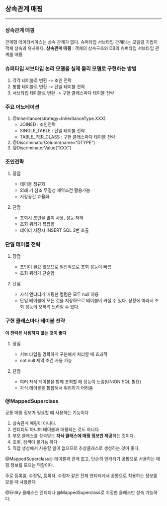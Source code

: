 ## 상속관계 매핑

---

### 상속관계 매핑
관계형 데이터베이스는 상속 관계가 없다.
슈퍼타입 서브타입 관계라는 모델링 기법이 객체 상속과 유사하다.
**상속관계 매핑** : 객체의 상속구조와 DB의 슈퍼타입 서브타입 관계를 매핑

### 슈퍼타입 서브타입 논리 모델을 실제 물리 모델로 구현하는 방법
1. 각각 테이블로 변환 -> 조인 전략
2. 통합 테이블로 변환 -> 단일 테이블 전략
3. 서브타입 테이블로 변환 -> 구현 클래스마다 테이블 전략

### 주요 어노테이션
1. @Inheritance(strategy=InheritanceType.XXX)
    - JOINED : 조인전략
    - SINGLE_TABLE : 단일 테이블 전략
    - TABLE_PER_CLASS : 구현 클래스마다 테이블 전략
2. @DiscriminatorColumn(name=“DTYPE”)
3. @DiscriminatorValue(“XXX”)

### 조인전략
1. 장점 
    - 테이블 정규화
    - 외래 키 참조 무결성 제약조건 활용가능
    - 저장공간 효율화
    
2. 단점
    - 조회시 조인을 많이 사용, 성능 저하
    - 조회 쿼리가 복잡함
    - 데이터 저장시 INSERT SQL 2번 호출
    
### 단일 테이블 전략
1. 장점 
    - 조인이 필요 없으므로 일반적으로 조회 성능이 빠름
    - 조회 쿼리가 단순함
    
2. 단점
    - 자식 엔티티가 매핑한 컬럼은 모두 null 허용
    - 단일 테이블에 모든 것을 저장하므로 테이블이 커질 수 있다. 상황에 따라서 조회 성능이 오히려 느려질 수 있다.   
    
### 구현 클래스마다 테이블 전략 
**이 전략은 사용하지 않는 것이 좋다**
1. 장점 
    - 서브 타입을 명확하게 구분해서 처리할 때 효과적
    - not null 제약 조건 사용 가능
    
2. 단점
    - 여러 자식 테이블을 함꼐 조회할 때 성능이 느림(UNION SQL 필요)
    - 자식 테이블을 통합해서 쿼리하기 어려움     

### @MappedSuperclass
공통 매핑 정보가 필요할 떄 사용하는 기능이다

1. 상속관계 매핑이 아니다.
2. 엔티티도 아니며 테이블과 매핑되는 것도 아니다
3. 부모 클래스를 상속받는 **자식 클래스에 매핑 정보만 제공**하는 것이다.
4. 조회, 검색이 불가능 하다
5. 직접 생성해서 사용할 일이 없으므로 추상클래스로 생성하는 것이 좋다.

@MappedSuperclass는 테이블과 관계 없고, 단순히 엔티티가 공통으로 사용하는 매핑 정보를 모으는 역할이다.

주로 등록일, 수정일, 등록자, 수정자 같은 전체 엔티티에서 공통으로 적용하는 정보를 모을 때 사용한다

@Entity 클래스는 엔티티나 @MappedSuperclass로 지정한 클래스만 상속 가능하다.